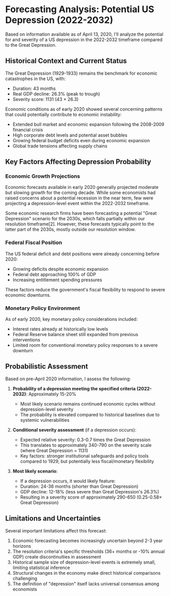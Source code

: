 # Forecasting Analysis: Potential US Depression (2022-2032)

Based on information available as of April 13, 2020, I'll analyze the potential for and severity of a US depression in the 2022-2032 timeframe compared to the Great Depression.

## Historical Context and Current Status

The Great Depression (1929-1933) remains the benchmark for economic catastrophes in the US, with:
- Duration: 43 months
- Real GDP decline: 26.3% (peak to trough)
- Severity score: 1131 (43 × 26.3)

Economic conditions as of early 2020 showed several concerning patterns that could potentially contribute to economic instability:

- Extended bull market and economic expansion following the 2008-2009 financial crisis
- High corporate debt levels and potential asset bubbles
- Growing federal budget deficits even during economic expansion
- Global trade tensions affecting supply chains

## Key Factors Affecting Depression Probability

### Economic Growth Projections

Economic forecasts available in early 2020 generally projected moderate but slowing growth for the coming decade. While some economists had raised concerns about a potential recession in the near term, few were projecting a depression-level event within the 2022-2032 timeframe.

Some economic research firms have been forecasting a potential "Great Depression" scenario for the 2030s, which falls partially within our resolution timeframe[2]. However, these forecasts typically point to the latter part of the 2030s, mostly outside our resolution window.

### Federal Fiscal Position

The US federal deficit and debt positions were already concerning before 2020:
- Growing deficits despite economic expansion
- Federal debt approaching 100% of GDP
- Increasing entitlement spending pressures

These factors reduce the government's fiscal flexibility to respond to severe economic downturns.

### Monetary Policy Environment

As of early 2020, key monetary policy considerations included:
- Interest rates already at historically low levels
- Federal Reserve balance sheet still expanded from previous interventions
- Limited room for conventional monetary policy responses to a severe downturn

## Probabilistic Assessment

Based on pre-April 2020 information, I assess the following:

1. **Probability of a depression meeting the specified criteria (2022-2032)**: Approximately 15-20%
   - Most likely scenario remains continued economic cycles without depression-level severity
   - The probability is elevated compared to historical baselines due to systemic vulnerabilities

2. **Conditional severity assessment** (if a depression occurs):
   - Expected relative severity: 0.3-0.7 times the Great Depression
   - This translates to approximately 340-790 on the severity scale (where Great Depression = 1131)
   - Key factors: stronger institutional safeguards and policy tools compared to 1929, but potentially less fiscal/monetary flexibility

3. **Most likely scenario**:
   - If a depression occurs, it would likely feature:
   - Duration: 24-36 months (shorter than Great Depression)
   - GDP decline: 12-18% (less severe than Great Depression's 26.3%)
   - Resulting in a severity score of approximately 290-650 (0.25-0.58× Great Depression)

## Limitations and Uncertainties

Several important limitations affect this forecast:

1. Economic forecasting becomes increasingly uncertain beyond 2-3 year horizons
2. The resolution criteria's specific thresholds (36+ months or -10% annual GDP) create discontinuities in assessment
3. Historical sample size of depression-level events is extremely small, limiting statistical inference
4. Structural changes in the economy make direct historical comparisons challenging
5. The definition of "depression" itself lacks universal consensus among economists